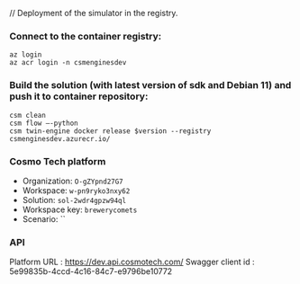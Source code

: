 // Deployment of the simulator in the registry.

### Connect to the container registry:
```shell
az login
az acr login -n csmenginesdev
```
### Build the solution (with latest version of sdk and Debian 11) and push it to container repository:
```shell
csm clean
csm flow –-python
csm twin-engine docker release $version --registry csmenginesdev.azurecr.io/
```

### Cosmo Tech platform
- Organization: `O-gZYpnd27G7`
- Workspace: `w-pn9ryko3nxy62`
- Solution: `sol-2wdr4gpzw94ql`
- Workspace key: `brewerycomets`
- Scenario: ``

### API
Platform URL : https://dev.api.cosmotech.com/
Swagger client id : 5e99835b-4ccd-4c16-84c7-e9796be10772
